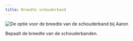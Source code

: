 ```yaml
---
title: Breedte schouderband
---
```


![De optie voor de breedte van de schouderband bij Aaron](./shoulderstrapwidth.svg)

Bepaalt de breedte van de schouderbanden.